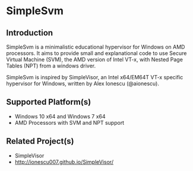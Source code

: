 SimpleSvm
==========

Introduction
-------------

SimpleSvm is a minimalistic educational hypervisor for Windows on AMD processors.
It aims to provide small and explanational code to use Secure Virtual Machine (SVM),
the AMD version of Intel VT-x, with Nested Page Tables (NPT) from a windows driver.

SimpleSvm is inspired by SimpleVisor, an Intel x64/EM64T VT-x specific hypervisor
for Windows, written by Alex Ionescu (@aionescu).


Supported Platform(s)
----------------------
- Windows 10 x64 and Windows 7 x64
- AMD Processors with SVM and NPT support


Related Project(s)
-------------------
- SimpleVisor
 - http://ionescu007.github.io/SimpleVisor/
